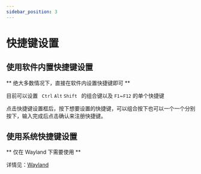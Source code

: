 ```yaml
---
sidebar_position: 3
---
```


# 快捷键设置

## 使用软件内置快捷键设置

** 绝大多数情况下，直接在软件内设置快捷键即可 **

目前可以设置 ` Ctrl` `Alt` `Shift ` 的组合键以及 `F1`~`F12` 的单个快捷键

点击快捷键设置框后，按下想要设置的快捷键，可以组合按下也可以一个一个分别按下，输入完成后点击确认来注册快捷键。

## 使用系统快捷键设置

** 仅在 Wayland 下需要使用 **

详情见：[Wayland](/docs/tutorial/config/wayland)
